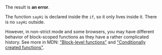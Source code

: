 The result is **an error**.

The function `sayHi` is declared inside the `if`, so it only lives inside it. There is no `sayHi` outside.

However, in non-strict mode and some browsers, you may have different behavior of block-scoped functions as they have a rather complicated history. See more in MDN: ["Block-level functions"](https://developer.mozilla.org/en-US/docs/Web/JavaScript/Reference/Functions#Block-level_functions) and ["Conditionally created functions"](https://developer.mozilla.org/en-US/docs/Web/JavaScript/Reference/Statements/function#Conditionally_created_functions).
